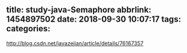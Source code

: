 title: study-java-Semaphore
abbrlink: 1454897502
date: 2018-09-30 10:07:17
tags:
categories:
---
http://blog.csdn.net/javazejian/article/details/76167357
